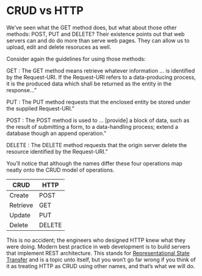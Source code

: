 # CRUD vs HTTP

We’ve seen what the GET method does, but what about those other
methods: POST, PUT and DELETE? Their existence points out that web
servers can and do do more than serve web pages. They can allow us to
upload, edit and delete resoruces as well.

Consider again the guidelines for using those methods:

GET
:   The GET method means retrieve whatever information ... is
    identified by the Request-URI. If the Request-URI refers to a
    data-producing process, it is the produced data which shall be
    returned as the entity in the response...”

PUT
:   The PUT method requests that the enclosed entity be stored under
    the supplied Request-URI.”

POST
:   The POST method is used to ... [provide] a block of data, such
    as the result of submitting a form, to a data-handling process;
    extend a database though an append operation.”

DELETE
:   The DELETE method requests that the origin server delete the
    resource identified by the Request-URI.”

You’ll notice that although the names differ these four operations map
neatly onto the CRUD model of operations.

| CRUD     | HTTP   |
|----------|--------|
| Create   | POST   |
| Retrieve | GET    |
| Update   | PUT    |
| Delete   | DELETE |


This is no accident; the engineers who designed HTTP knew what they were
doing. Modern best practice in web development is to build servers that
implement REST architecture. This stands for [Representational State
Transfer](http://en.wikipedia.org/wiki/Representational_State_Transfer)
and is a topic unto itself, but you won’t go far wrong if you think of
it as treating HTTP as CRUD using other names, and that’s what we will
do.
